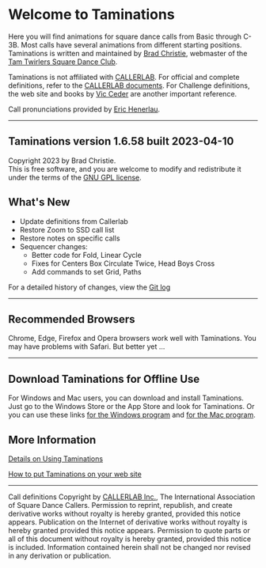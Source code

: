 
# Welcome to Taminations

Here you will find animations for square dance calls from Basic through C-3B.
Most calls have several animations from different starting positions.
Taminations is written and maintained by
[Brad Christie](mailto:brad@bradchristie.com),
webmaster of the [Tam Twirlers Square Dance Club](http://www.tamtwirlers.org/).

Taminations is not affiliated with
[CALLERLAB](http://www.callerlab.org/). For official and complete
definitions, refer to the
[CALLERLAB documents](https://www.callerlab.org/dance-programs/).
For Challenge definitions, the web site and books by
[Vic Ceder](https://www.ceder.net/def/)
are another important reference.

Call pronunciations provided by
[Eric Henerlau](http://www.erichenerlau.com/).

---

## Taminations version 1.6.58 built 2023-04-10
Copyright 2023 by Brad Christie.  
This is free software, and you are welcome to modify and redistribute it
under the terms of the [GNU GPL license](http://www.gnu.org/licenses/gpl.html).  

## What's New
* Update definitions from Callerlab
* Restore Zoom to SSD call list
* Restore notes on specific calls
* Sequencer changes:
  - Better code for Fold, Linear Cycle
  - Fixes for Centers Box Circulate Twice, Head Boys Cross
  - Add commands to set Grid, Paths

For a detailed history of changes, view the
[Git log](https://github.com/bradchristie/taminations-flutter/commits/main)


***
## Recommended Browsers

Chrome, Edge, Firefox and Opera browsers work well with Taminations.
You may have problems with Safari.  But better yet ...
***
## Download Taminations for Offline Use

For Windows and Mac users, you can download and install Taminations.
Just go to the Windows Store or the App Store and look for Taminations.
Or you can use these links
[for the Windows program](https://www.microsoft.com/en-us/p/taminations/9nblggh5gghh)
and [for the Mac program](https://apps.apple.com/us/app/taminations/id613793359).


## More Information

[Details on Using Taminations](how_to_use.md)

[How to put Taminations on your web site](embed.md)

***

Call definitions Copyright by
[CALLERLAB Inc.](http://www.callerlab.org/),
The International Association of Square Dance Callers.
Permission to reprint, republish, and create derivative works
without royalty is hereby granted, provided this notice appears.
Publication on the Internet of derivative works without royalty is
hereby granted provided this notice appears. Permission to quote
parts or all of this document without royalty is hereby granted,
provided this notice is included. Information contained herein shall
not be changed nor revised in any derivation or publication.

